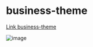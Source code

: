 # business-theme

[Link business-theme](https://vtnu-dev.github.io/business-theme/)

![image](https://user-images.githubusercontent.com/65651452/190117818-ae614127-0180-46ff-8106-4dcad4395236.png)
